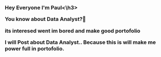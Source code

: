 <h3>Hey Everyone I'm Paul<\h3>

You know about Data Analyst?🤔

its interesed went im bored and make good portofolio

I will Post about Data Analyst.. Because this is will make me power full in portofolio.
